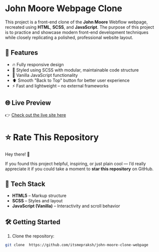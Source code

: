 # John Moore Webpage Clone

This project is a front-end clone of the **John Moore** Webflow webpage, recreated using **HTML**, **SCSS**, and **JavaScript**. The purpose of this project is to practice and showcase modern front-end development techniques while closely replicating a polished, professional website layout.

## 🚀 Features

- 🔥 Fully responsive design
- 🎨 Styled using SCSS with modular, maintainable code structure
- 🧠 Vanilla JavaScript functionality
- ⬆️ Smooth "Back to Top" button for better user experience
- ⚡ Fast and lightweight – no external frameworks

## 🌐 Live Preview

👉 [Check out the live site here](https://itsmepraksh.github.io/john-moore-clone-webpage/)  

 # ⭐ Rate This Repository

Hey there! 👋

If you found this project helpful, inspiring, or just plain cool — I’d really appreciate it if you could take a moment to **star this repository** on GitHub.


## 📁 Tech Stack

- **HTML5** – Markup structure
- **SCSS** – Styles and layout
- **JavaScript (Vanilla)** – Interactivity and scroll behavior

## 🛠️ Getting Started

1. Clone the repository:

```bash
git clone  https://github.com/itsmepraksh/john-moore-clone-webpage
